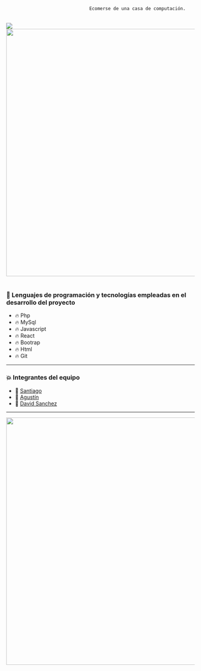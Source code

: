 
                                   Ecomerse de una casa de computación.

<br>
<img src="https://elementary.ec/wp-content/uploads/2020/06/sitio-web-ecommerce.jpg?raw=true">
<br>
<div id="header" align="center">
    <img src="https://i.giphy.com/media/bGgsc5mWoryfgKBx1u/giphy.webp" width="660">
</div>
<br>

### :page_with_curl: Lenguajes de programación y tecnologías empleadas en el desarrollo del proyecto

- :fire: Php
- :fire: MySql
- :fire: Javascript
- :fire: React
- :fire: Bootrap
- :fire: Html
- :fire: Git  


---

### :collision: Integrantes del equipo

- :star2: [Santiago ](https://github.com/)
- :star2: [Agustín ](https://github.com/)
- :star2: [David Sanchez](https://github.com/nob322)
  
---

<div id="header" align="center">
    <img src="https://i.giphy.com/media/qgQUggAC3Pfv687qPC/giphy.webp" width="660"/ autoplay>
</div>
<br>

